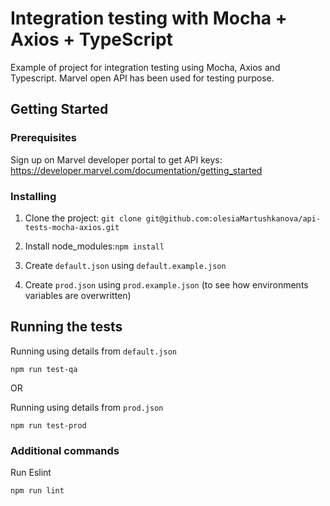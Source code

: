 # Integration testing with Mocha + Axios + TypeScript

Example of project for integration testing using Mocha, Axios and Typescript.
Marvel open API has been used for testing purpose.

## Getting Started

### Prerequisites

Sign up on Marvel developer portal to get API keys: https://developer.marvel.com/documentation/getting_started

### Installing

1. Clone the project: `git clone git@github.com:olesiaMartushkanova/api-tests-mocha-axios.git`

2. Install node_modules:`npm install`

3. Create `default.json` using `default.example.json`

4. Create `prod.json` using `prod.example.json` (to see how environments variables are overwritten)

## Running the tests

Running using details from `default.json`
```
npm run test-qa
```

OR

Running using details from `prod.json`

```
npm run test-prod
```

### Additional commands

Run Eslint

```
npm run lint
```
